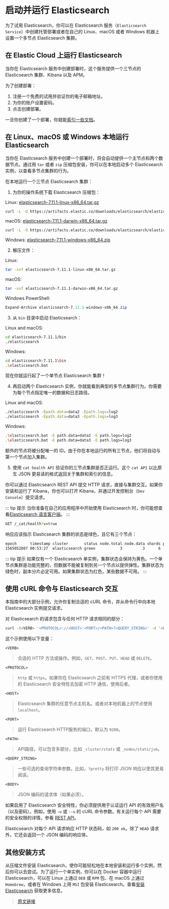 # 启动并运行 Elasticsearch

为了试用 Elasticsearch，你可以在 Elasticsearch 服务（`Elasticsearch Service`）中创建托管部署或者在自己的 Linux、macOS 或者 Windows 机器上设置一个多节点 Elasticsearch 集群。

## 在 Elastic Cloud 上运行 Elasticsearch

当你在 Elasticsearch 服务中创建部署时，这个服务提供一个三节点的 Elasticsearch 集群、Kibana 以及 APM。

为了创建部署：

1. 注册一个免费的试用并验证你的电子邮箱地址。
2. 为你的账户设置密码。
3. 点击创建部署。

一旦你创建了一个部署，你就能[索引一些文档](/getting_started/index)。

## 在 Linux、macOS 或 Windows 本地运行 Elasticsearch

当你在 Elasticsearch 服务中创建一个部署时，将会自动提供一个主节点和两个数据节点。通过用 `tar` 或者 `zip` 压缩包安装，你可以在本地启动多个 Elasticsearch 实例，以查看多节点集群的行为。

在本地运行一个三节点 Elasticsearch 集群：

1. 为你的操作系统下载 Elasticsearch 压缩包：

Linux: [elasticsearch-7.11.1-linux-x86_64.tar.gz](https://artifacts.elastic.co/downloads/elasticsearch/elasticsearch-7.11.1-linux-x86_64.tar.gz)

```bash
curl -L -O https://artifacts.elastic.co/downloads/elasticsearch/elasticsearch-7.11.1-linux-x86_64.tar.gz
```

macOS: [elasticsearch-7.11.1-darwin-x86_64.tar.gz](https://artifacts.elastic.co/downloads/elasticsearch/elasticsearch-7.11.1-darwin-x86_64.tar.gz)

```bash
curl -L -O https://artifacts.elastic.co/downloads/elasticsearch/elasticsearch-7.11.1-darwin-x86_64.tar.gz
```

Windows: [elasticsearch-7.11.1-windows-x86_64.zip](https://artifacts.elastic.co/downloads/elasticsearch/elasticsearch-7.11.1-windows-x86_64.zip)

2. 解压文件：

Linux:

```bash
tar -xvf elasticsearch-7.11.1-linux-x86_64.tar.gz
```

macOS:

```bash
tar -xvf elasticsearch-7.11.1-darwin-x86_64.tar.gz
```

Windows PowerShell:

```powershell
Expand-Archive elasticsearch-7.11.1-windows-x86_64.zip
```

3. 从 `bin` 目录中启动 Elasticsearch：

Linux and macOS:

```bash
cd elasticsearch-7.11.1/bin
./elasticsearch
```

Windows:

```bash
cd elasticsearch-7.11.1\bin
.\elasticsearch.bat
```

现在你就运行起了一个单节点 Elasticsearch 集群！

4. 再启动两个 Elasticsearch 实例，你就能看到典型的多节点集群行为。你需要为每个节点指定唯一的数据和日志路径。

Linux and macOS:

```bash
./elasticsearch -Epath.data=data2 -Epath.logs=log2
./elasticsearch -Epath.data=data3 -Epath.logs=log3
```

Windows:

```bash
.\elasticsearch.bat -E path.data=data2 -E path.logs=log2
.\elasticsearch.bat -E path.data=data3 -E path.logs=log3
```

额外的节点将被分配唯一的 ID。由于你在本地运行的所有三节点，他们将自动与第一个节点加入集群。

5. 使用 `cat health API` 验证你的三节点集群是否正运行。这个 `cat API` 以比原生 JSON 更易读的格式返回关于集群和索引的信息。

你可以通过 Elasticsearch REST API 提交 HTTP 请求，直接与集群交互。如果你安装和运行了 Kibana，你也可以打开 Kibana，并通过开发控制台（`Dev Console`）提交请求。

::: tip 提示
当你准备在自己的应用程序中开始使用 Elasticsearch 时，你可能想查看[Elasticsearch 语言客户端](https://www.elastic.co/guide/en/elasticsearch/client/index.html)。
:::

```bash
GET /_cat/health?v=true
```

响应应该指示 Elasticsearch 集群的状态是绿色，且它有三个节点：

```bash
epoch      timestamp cluster       status node.total node.data shards pri relo init unassign pending_tasks max_task_wait_time active_shards_percent
1565052807 00:53:27  elasticsearch green           3         3      6   3    0    0        0             0                  -                100.0%
```

::: tip 提示
如果仅有一个 Elasticsearch 单实例，集群状态会保持为黄色。一个单节点集群是功能完整的，但数据不能被复制到另一个节点以提供弹性。集群状态为绿色时，副本分片必定可用。如果集群状态为红色，某些数据不可用。
:::

## 使用 cURL 命令与 Elasticsearch 交互

本指南中的大部分示例，允许你复制合适的 cURL 命令，并从命令行中向本地 Elasticsearch 实例提交请求。

对 Elasticsearch 的请求包含与任何 HTTP 请求相同的部分：

```bash
curl -X<VERB> '<PROTOCOL>://<HOST>:<PORT>/<PATH>?<QUERY_STRING>' -d '<BODY>'
```

这个示例使用以下变量：

`<VERB>`

> 合适的 HTTP 方法或操作。例如，`GET`、`POST`、`PUT`、`HEAD` 或 `DELETE`。

`<PROTOCOL>`

> `http` 或 `https`。如果你在 Elasticsearch 之前有 HTTPS 代理，或者你使用的 Elasticsearch 安全特性去加密 HTTP 通信，使用后者。

`<HOST>`

> Elasticsearch 集群的任意节点主机名。或者对本地机器上的节点使用 `localhost`。

`<PORT>`

> 运行 Elasticsearch HTTP服务的端口，默认为 `9200`。

`<PATH>`

> API路径，可以包含多部分，比如 `_cluster/stats` 或 `_nodes/stats/jvm`。

`<QUERY_STRING>`

> 一些可选的查询字符串参数。比如，`?pretty` 将打印 JSON 响应以使其更易阅读。

`<BODY>`

> JSON 编码的请求体（如果必须）。

如果启用了 Elasticsearch 安全特性，你必须提供用于认证运行 API 的有效用户名（以及密码）。例如，使用 `-u` 或 `--u` 的 cURL 命令参数。有关运行每个 API 需要的安全权限的详情，参看 [REST API](https://www.elastic.co/guide/en/elasticsearch/reference/current/rest-apis.html)。

Elasticsearch 对每个 API 请求响应 HTTP 状态码，如 `200 ok`。除了 `HEAD` 请求外，它还会返回一个 JSON 编码的响应体。

## 其他安装方式

从压缩文件安装 Elasticsearch，使你可能轻松地在本地安装和运行多个实例，然后你可以去尝试。为了运行一个单实例，你可以在 Docker 容器中运行 Elasticsearch，可以在 Linux 上通过 `DEB` 或 `RPM` 包、在 macOS 上通过 `Homebrew`，或者在 Windows 上用 `MSI` 包安装 Elasticsearch。查看[安装 Elasticsearch](https://www.elastic.co/guide/en/elasticsearch/reference/current/install-elasticsearch.html) 获取更多信息。

> [原文链接](https://www.elastic.co/guide/en/elasticsearch/reference/current/getting-started-install.html)